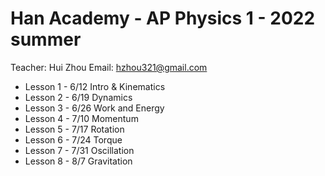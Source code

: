 # Han Academy - AP Physics 1 - 2022 summer

Teacher: Hui Zhou
Email:   hzhou321@gmail.com

* Lesson 1 - 6/12
    Intro & Kinematics
* Lesson 2 - 6/19
    Dynamics
* Lesson 3 - 6/26
    Work and Energy
* Lesson 4 - 7/10
    Momentum
* Lesson 5 - 7/17
    Rotation
* Lesson 6 - 7/24
    Torque
* Lesson 7 - 7/31
    Oscillation
* Lesson 8 - 8/7
    Gravitation
